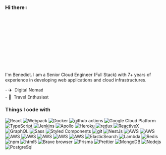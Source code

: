 
### Hi there <a href="https://www.gautamkrishnar.com/"><img src="https://media.giphy.com/media/hvRJCLFzcasrR4ia7z/giphy.gif" width="5%"></a>
<p>I'm Benedict. I am a Senior Cloud Engineer (Full Stack) with 7+ years of experience in developing web applications and cloud infrastructures. </br> </p>
<p>
  - ✈️ &nbsp;Digital Nomad
  </br>
  - 🌊 &nbsp;Travel Enthusiast
</p>
<h3>Things I code with</h3>
<p>
  <img alt="React" src="https://img.shields.io/badge/-React-45b8d8?style=flat-square&logo=react&logoColor=white" />
  <img alt="Webpack" src="https://img.shields.io/badge/-Webpack-8DD6F9?style=flat-square&logo=webpack&logoColor=white" /> 
  <img alt="Docker" src="https://img.shields.io/badge/-Docker-46a2f1?style=flat-square&logo=docker&logoColor=white" />
  <img alt="github actions" src="https://img.shields.io/badge/-Github_Actions-2088FF?style=flat-square&logo=github-actions&logoColor=white" />
  <img alt="Google Cloud Platform" src="https://img.shields.io/badge/-Google_Cloud_Platform-1a73e8?style=flat-square&logo=google-cloud&logoColor=white" />
  <img alt="TypeScript" src="https://img.shields.io/badge/-TypeScript-007ACC?style=flat-square&logo=typescript&logoColor=white" />
  <img alt="Jenkins" src="https://img.shields.io/badge/-Jenkins-D24939?style=flat-square&logo=jenkins&logoColor=white" />
  <img alt="Apollo" src="https://img.shields.io/badge/-Apollo%20GraphQL-311C87?style=flat-square&logo=apollo-graphql&logoColor=white" />
  <img alt="Heroku" src="https://img.shields.io/badge/-Heroku-430098?style=flat-square&logo=heroku&logoColor=white" />
  <img alt="redux" src="https://img.shields.io/badge/-Redux-764ABC?style=flat-square&logo=redux&logoColor=white" />
  <img alt="ReactiveX" src="https://img.shields.io/badge/-RxJs-B7178C?style=flat-square&logo=reactivex&logoColor=white" />
  <img alt="GraphQL" src="https://img.shields.io/badge/-GraphQL-E10098?style=flat-square&logo=graphql&logoColor=white" />
  <img alt="Sass" src="https://img.shields.io/badge/-Sass-CC6699?style=flat-square&logo=sass&logoColor=white" />
  <img alt="Styled Components" src="https://img.shields.io/badge/-Styled_Components-db7092?style=flat-square&logo=styled-components&logoColor=white" />
  <img alt="git" src="https://img.shields.io/badge/-Git-F05032?style=flat-square&logo=git&logoColor=white" />
  <img alt="NestJs" src="https://img.shields.io/badge/-NestJs-ea2845?style=flat-square&logo=nestjs&logoColor=white" />
  <img alt="AWS" src="https://img.shields.io/badge/-AWS-FF4E00?style=flat-square&logo=amazonaws&logoColor=white" />
  <img alt="AWS" src="https://img.shields.io/badge/-S3-569A31?style=flat-square&logo=amazons3&logoColor=white" />
  <img alt="AWS" src="https://img.shields.io/badge/-Route 53-8C4FFF?style=flat-square&logo=amazonroute53&logoColor=white" />
  <img alt="AWS" src="https://img.shields.io/badge/-ECS-FF9900?style=flat-square&logo=amazonecs&logoColor=white" />
  <img alt="AWS" src="https://img.shields.io/badge/-Cognito-DD344C?style=flat-square&logo=amazoncognito&logoColor=white" />
  <img alt="AWS" src="https://img.shields.io/badge/-SES-DD344C?style=flat-square&logo=amazonsimpleemailservice&logoColor=white" />
  <img alt="AWS" src="https://img.shields.io/badge/-EC2-FF9900?style=flat-square&logo=amazonec2&logoColor=white" />
  <img alt="ElasticSearch" src="https://img.shields.io/badge/-elasticsearch-005571?style=flat-square&logo=elasticsearch&logoColor=white" />
  <img alt="Lambda" src="https://img.shields.io/badge/-Lambda-FF9900?style=flat-square&logo=awslambda&logoColor=white" />
  <img alt="Redis" src="https://img.shields.io/badge/-Redis-DC382D?style=flat-square&logo=redis&logoColor=white" />
  <img alt="npm" src="https://img.shields.io/badge/-NPM-CB3837?style=flat-square&logo=npm&logoColor=white" />
  <img alt="html5" src="https://img.shields.io/badge/-HTML5-E34F26?style=flat-square&logo=html5&logoColor=white" />
  <img alt="Brave browser" src="https://img.shields.io/badge/-Brave_Browser-FB542B?style=flat-square&logo=brave&logoColor=white" />
  <img alt="Prisma" src="https://img.shields.io/badge/-Prisma-EC4A3F?style=flat-square&logo=prisma&logoColor=white" />
  <img alt="Prettier" src="https://img.shields.io/badge/-Prettier-F7B93E?style=flat-square&logo=prettier&logoColor=white" />
  <img alt="MongoDB" src="https://img.shields.io/badge/-MongoDB-13aa52?style=flat-square&logo=mongodb&logoColor=white" />
  <img alt="Nodejs" src="https://img.shields.io/badge/-Nodejs-43853d?style=flat-square&logo=Node.js&logoColor=white" />
  <img alt="PostgreSql" src="https://img.shields.io/badge/-Postgresql-4169E1?style=flat-square&logo=postgresql&logoColor=white" />
</p>
